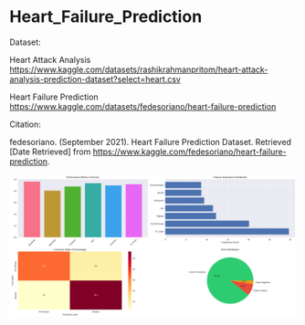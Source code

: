 # Heart_Failure_Prediction

Dataset: 

Heart Attack Analysis
https://www.kaggle.com/datasets/rashikrahmanpritom/heart-attack-analysis-prediction-dataset?select=heart.csv

Heart Failure Prediction
https://www.kaggle.com/datasets/fedesoriano/heart-failure-prediction

Citation: 

fedesoriano. (September 2021). Heart Failure Prediction Dataset. Retrieved [Date Retrieved] from https://www.kaggle.com/fedesoriano/heart-failure-prediction.

![Example Image](images/performance_summary.png)
